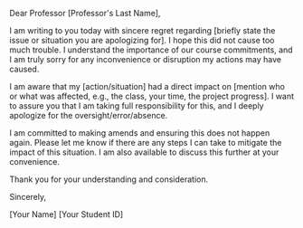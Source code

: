 Dear Professor [Professor's Last Name],

I am writing to you today with sincere regret regarding [briefly state the issue or situation you are apologizing for]. I hope this did not cause too much trouble. I understand the importance of our course commitments, and I am truly sorry for any inconvenience or disruption my actions may have caused.

I am aware that my [action/situation] had a direct impact on [mention who or what was affected, e.g., the class, your time, the project progress]. I want to assure you that I am taking full responsibility for this, and I deeply apologize for the oversight/error/absence.

I am committed to making amends and ensuring this does not happen again. Please let me know if there are any steps I can take to mitigate the impact of this situation. I am also available to discuss this further at your convenience.

Thank you for your understanding and consideration.

Sincerely,

[Your Name]
[Your Student ID]